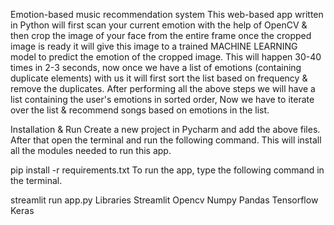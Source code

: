 Emotion-based music recommendation system
This web-based app written in Python will first scan your current emotion with the help of OpenCV & then crop the image of your face from the entire frame once the cropped image is ready it will give this image to a trained MACHINE LEARNING model to predict the emotion of the cropped image. This will happen 30-40 times in 2-3 seconds, now once we have a list of emotions (containing duplicate elements) with us it will first sort the list based on frequency & remove the duplicates. After performing all the above steps we will have a list containing the user's emotions in sorted order, Now we have to iterate over the list & recommend songs based on emotions in the list.

Installation & Run
Create a new project in Pycharm and add the above files. After that open the terminal and run the following command. This will install all the modules needed to run this app.

  pip install -r requirements.txt
To run the app, type the following command in the terminal.

  streamlit run app.py
Libraries
Streamlit
Opencv
Numpy
Pandas
Tensorflow
Keras
